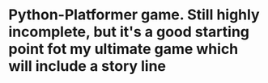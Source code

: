 # Python-Platformer game. Still highly incomplete, but it's a good starting point fot my ultimate game which will include a story line